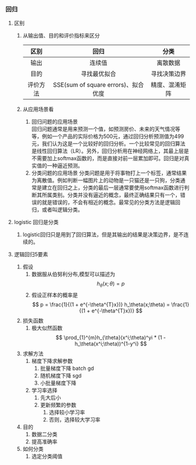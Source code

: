 ### 回归

1. 区别
    1. 从输出值、目的和评价指标来区分
        
        | 区别 | 回归 | 分类 |
        | :-: | :-: | :-: |
        | 输出 | 连续值 | 离散数据 |
        | 目的 | 寻找最优拟合 | 寻找决策边界 |
        | 评价方法 | SSE(sum of square errors)、拟合优度 | 精度、混淆矩阵 |
    1. 从应用场景看
        1. 回归问题的应用场景  
    回归问题通常是用来预测一个值，如预测房价、未来的天气情况等等，例如一个产品的实际价格为500元，通过回归分析预测值为499元，我们认为这是一个比较好的回归分析。一个比较常见的回归算法是线性回归算法（LR）。另外，回归分析用在神经网络上，其最上层是不需要加上softmax函数的，而是直接对前一层累加即可。回归是对真实值的一种逼近预测。
        2. 分类问题的应用场景
        分类问题是用于将事物打上一个标签，通常结果为离散值。例如判断一幅图片上的动物是一只猫还是一只狗，分类通常是建立在回归之上，分类的最后一层通常要使用softmax函数进行判断其所属类别。分类并没有逼近的概念，最终正确结果只有一个，错误的就是错误的，不会有相近的概念。最常见的分类方法是逻辑回归，或者叫逻辑分类。
1. logistic 回归是分类
    1. logistic回归只是用到了回归算法，但是其输出的结果是决策边界，是不连续的。

2. 逻辑回归5要素
    1. 假设
        1. 数据服从伯努利分布,模型可以描述为
         $$ h_\theta(x;\theta) = p $$
        1. 假设正样本的概率是
         $$ p = \frac{1}{(1 + e^{-\theta^{T}x})}  h_\theta(x;\theta) = \frac{1}{(1 + e^{-\theta^{T}x})} $$
    1. 损失函数
        1. 极大似然函数
        $$ \prod_{1}^{m}h_{\theta}(x^i;\theta)^yi * (1 - h_\theta(x^i;\theta))^{1-y^i} $$
    3. 求解方法
        1. 梯度下降求解参数
            1. 批量梯度下降 batch gd
            2. 随机梯度下降 sgd
            3. 小批量梯度下降
        2. 学习率选择
            1. 先大后小
            2. 更新频繁的参数
                1. 选择较小学习率
                2. 否则，选择较大学习率
    4. 目的
        1. 数据二分类
        2. 提高准确率
    5. 如何分类
        1. 选定分类阈值